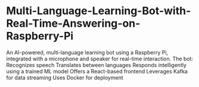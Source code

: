 # Multi-Language-Learning-Bot-with-Real-Time-Answering-on-Raspberry-Pi
An AI-powered, multi-language learning bot using a Raspberry Pi, integrated with a microphone and speaker for real-time interaction. The bot:  Recognizes speech  Translates between languages  Responds intelligently using a trained ML model  Offers a React-based frontend  Leverages Kafka for data streaming  Uses Docker for deployment
